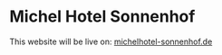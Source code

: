 # Michel Hotel Sonnenhof

This website will be live on:
[michelhotel-sonnenhof.de](michelhotel-sonnenhof.de)
